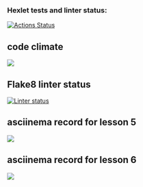 ### Hexlet tests and linter status:
[![Actions Status](https://github.com/YurGa777/python-project-lvl1/workflows/hexlet-check/badge.svg)](https://github.com/YurGa777/python-project-lvl1/actions)
## code climate
<a href="https://codeclimate.com/github/codeclimate/codeclimate/maintainability"><img src="https://api.codeclimate.com/v1/badges/a99a88d28ad37a79dbf6/maintainability" /></a>

## Flake8 linter status
[![Linter status](https://github.com/YurGa777/python-project-lvl1/actions/workflows/github-actions-make-lint.yml/badge.svg)](https://github.com/YurGa777/python-project-lvl1/actions)

## asciinema record for lesson 5
<a href="https://asciinema.org/a/422581" target="_blank"><img src="https://asciinema.org/a/422581.svg" /></a>

## asciinema record for lesson 6
<a href="https://asciinema.org/a/422588" target="_blank"><img src="https://asciinema.org/a/422588.svg" /></a>
